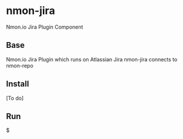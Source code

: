 nmon-jira
=========

Nmon.io Jira Plugin Component

Base
---------------
Nmon.io Jira Plugin which runs on Atlassian Jira
nmon-jira connects to nmon-repo

Install
------------

[To do]

Run
---


$
